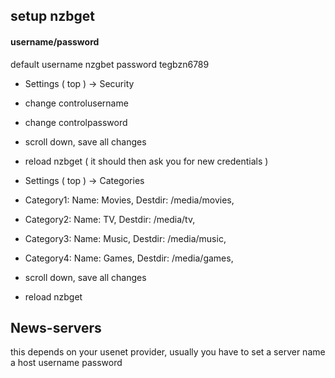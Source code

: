 ## setup nzbget

#### username/password

default username nzgbet password tegbzn6789
- Settings ( top ) -> Security
- change controlusername
- change controlpassword
- scroll down, save all changes
- reload nzbget ( it should then ask you for new credentials )

- Settings ( top ) -> Categories
- Category1: Name: Movies, Destdir: /media/movies, 
- Category2: Name: TV, Destdir: /media/tv, 
- Category3: Name: Music, Destdir: /media/music, 
- Category4: Name: Games, Destdir: /media/games, 
- scroll down, save all changes
- reload nzbget

## News-servers

this depends on your usenet provider, usually you have to set a server name a host username password